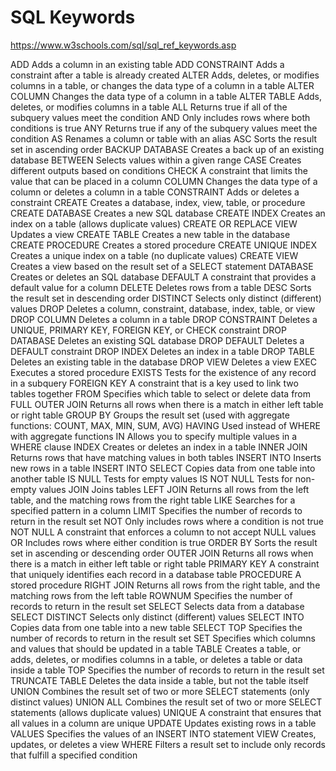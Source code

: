 # SQL Keywords

https://www.w3schools.com/sql/sql_ref_keywords.asp


ADD	Adds a column in an existing table
ADD CONSTRAINT	Adds a constraint after a table is already created
ALTER	Adds, deletes, or modifies columns in a table, or changes the data type of a column in a table
ALTER COLUMN	Changes the data type of a column in a table
ALTER TABLE	Adds, deletes, or modifies columns in a table
ALL	Returns true if all of the subquery values meet the condition
AND	Only includes rows where both conditions is true
ANY	Returns true if any of the subquery values meet the condition
AS	Renames a column or table with an alias
ASC	Sorts the result set in ascending order
BACKUP DATABASE	Creates a back up of an existing database
BETWEEN	Selects values within a given range
CASE	Creates different outputs based on conditions
CHECK	A constraint that limits the value that can be placed in a column
COLUMN	Changes the data type of a column or deletes a column in a table
CONSTRAINT	Adds or deletes a constraint
CREATE	Creates a database, index, view, table, or procedure
CREATE DATABASE	Creates a new SQL database
CREATE INDEX	Creates an index on a table (allows duplicate values)
CREATE OR REPLACE VIEW	Updates a view
CREATE TABLE	Creates a new table in the database
CREATE PROCEDURE	Creates a stored procedure
CREATE UNIQUE INDEX	Creates a unique index on a table (no duplicate values)
CREATE VIEW	Creates a view based on the result set of a SELECT statement
DATABASE	Creates or deletes an SQL database
DEFAULT	A constraint that provides a default value for a column
DELETE	Deletes rows from a table
DESC	Sorts the result set in descending order
DISTINCT	Selects only distinct (different) values
DROP	Deletes a column, constraint, database, index, table, or view
DROP COLUMN	Deletes a column in a table
DROP CONSTRAINT	Deletes a UNIQUE, PRIMARY KEY, FOREIGN KEY, or CHECK constraint
DROP DATABASE	Deletes an existing SQL database
DROP DEFAULT	Deletes a DEFAULT constraint
DROP INDEX	Deletes an index in a table
DROP TABLE	Deletes an existing table in the database
DROP VIEW	Deletes a view
EXEC	Executes a stored procedure
EXISTS	Tests for the existence of any record in a subquery
FOREIGN KEY	A constraint that is a key used to link two tables together
FROM	Specifies which table to select or delete data from
FULL OUTER JOIN	Returns all rows when there is a match in either left table or right table
GROUP BY	Groups the result set (used with aggregate functions: COUNT, MAX, MIN, SUM, AVG)
HAVING	Used instead of WHERE with aggregate functions
IN	Allows you to specify multiple values in a WHERE clause
INDEX	Creates or deletes an index in a table
INNER JOIN	Returns rows that have matching values in both tables
INSERT INTO	Inserts new rows in a table
INSERT INTO SELECT	Copies data from one table into another table
IS NULL	Tests for empty values
IS NOT NULL	Tests for non-empty values
JOIN	Joins tables
LEFT JOIN	Returns all rows from the left table, and the matching rows from the right table
LIKE	Searches for a specified pattern in a column
LIMIT	Specifies the number of records to return in the result set
NOT	Only includes rows where a condition is not true
NOT NULL	A constraint that enforces a column to not accept NULL values
OR	Includes rows where either condition is true
ORDER BY	Sorts the result set in ascending or descending order
OUTER JOIN	Returns all rows when there is a match in either left table or right table
PRIMARY KEY	A constraint that uniquely identifies each record in a database table
PROCEDURE	A stored procedure
RIGHT JOIN	Returns all rows from the right table, and the matching rows from the left table
ROWNUM	Specifies the number of records to return in the result set
SELECT	Selects data from a database
SELECT DISTINCT	Selects only distinct (different) values
SELECT INTO	Copies data from one table into a new table
SELECT TOP	Specifies the number of records to return in the result set
SET	Specifies which columns and values that should be updated in a table
TABLE	Creates a table, or adds, deletes, or modifies columns in a table, or deletes a table or data inside a table
TOP	Specifies the number of records to return in the result set
TRUNCATE TABLE	Deletes the data inside a table, but not the table itself
UNION	Combines the result set of two or more SELECT statements (only distinct values)
UNION ALL	Combines the result set of two or more SELECT statements (allows duplicate values)
UNIQUE	A constraint that ensures that all values in a column are unique
UPDATE	Updates existing rows in a table
VALUES	Specifies the values of an INSERT INTO statement
VIEW	Creates, updates, or deletes a view
WHERE	Filters a result set to include only records that fulfill a specified condition
